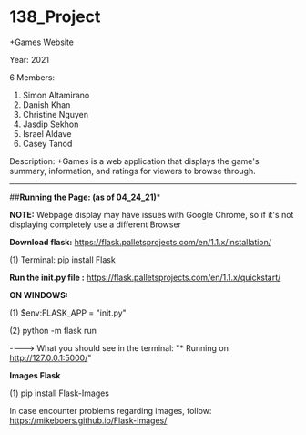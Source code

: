 # 138_Project
+Games Website

Year: 2021

6 Members:
  1. Simon Altamirano
  2. Danish Khan
  3. Christine Nguyen
  4. Jasdip Sekhon
  5. Israel Aldave
  6. Casey Tanod
  
 Description:
 +Games is a web application that displays the game's summary, information, and ratings for viewers to browse through. 
 
 ----------------------------------------------------------------------------------------------------------------------------
 ##**Running the Page: (as of 04_24_21)***
 
 **NOTE:** Webpage display may have issues with Google Chrome, so if it's not displaying completely use a different Browser
 
 **Download flask:** https://flask.palletsprojects.com/en/1.1.x/installation/
  
  (1) Terminal: pip install Flask
  
**Run the init.py file :** https://flask.palletsprojects.com/en/1.1.x/quickstart/

**ON WINDOWS:**
  
  (1) $env:FLASK_APP = "init.py"
  
  (2) python -m flask run
  
  ----> What you should see in the terminal:  "* Running on http://127.0.0.1:5000/"
  
  **Images Flask**
  
  (1) pip install Flask-Images
  
   In case encounter problems regarding images, follow: https://mikeboers.github.io/Flask-Images/
  
 
